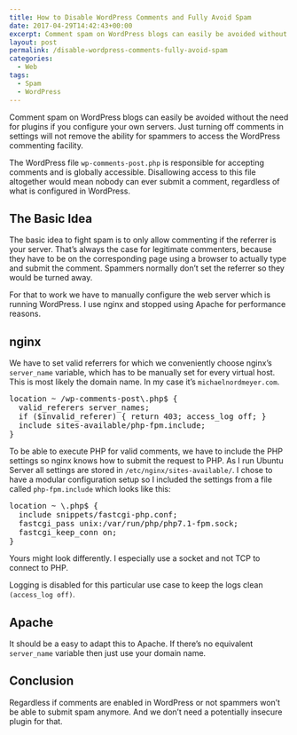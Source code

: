 ```yaml
---
title: How to Disable WordPress Comments and Fully Avoid Spam
date: 2017-04-29T14:42:43+00:00
excerpt: Comment spam on WordPress blogs can easily be avoided without the need for plugins if you configure your own servers. Just turning off comments in settings will not stop spam.
layout: post
permalink: /disable-wordpress-comments-fully-avoid-spam
categories:
  - Web
tags:
  - Spam
  - WordPress
---
```

Comment spam on WordPress blogs can easily be avoided without the need for plugins if you configure your own servers. Just turning off comments in settings will not remove the ability for spammers to access the WordPress commenting facility.

The WordPress file `wp-comments-post.php` is responsible for accepting comments and is globally accessible. Disallowing access to this file altogether would mean nobody can ever submit a comment, regardless of what is configured in WordPress.

## The Basic Idea

The basic idea to fight spam is to only allow commenting if the referrer is your server. That’s always the case for legitimate commenters, because they have to be on the corresponding page using a browser to actually type and submit the comment. Spammers normally don’t set the referrer so they would be turned away.

For that to work we have to manually configure the web server which is running WordPress. I use nginx and stopped using Apache for performance reasons.

## nginx

We have to set valid referrers for which we conveniently choose nginx’s `server_name` variable, which has to be manually set for every virtual host. This is most likely the domain name. In my case it’s `michaelnordmeyer.com`.

<pre>location ~ /wp-comments-post\.php$ {
  valid_referers server_names;
  if ($invalid_referer) { return 403; access_log off; }
  include sites-available/php-fpm.include;
}</pre>

To be able to execute PHP for valid comments, we have to include the PHP settings so nginx knows how to submit the request to PHP. As I run Ubuntu Server all settings are stored in `/etc/nginx/sites-available/`. I chose to have a modular configuration setup so I included the settings from a file called `php-fpm.include` which looks like this:

<pre>location ~ \.php$ {
  include snippets/fastcgi-php.conf;
  fastcgi_pass unix:/var/run/php/php7.1-fpm.sock;
  fastcgi_keep_conn on;
}</pre>

Yours might look differently. I especially use a socket and not TCP to connect to PHP.

Logging is disabled for this particular use case to keep the logs clean `(access_log off)`.

## Apache

It should be a easy to adapt this to Apache. If there’s no equivalent `server_name` variable then just use your domain name.

## Conclusion

Regardless if comments are enabled in WordPress or not spammers won’t be able to submit spam anymore. And we don’t need a potentially insecure plugin for that.